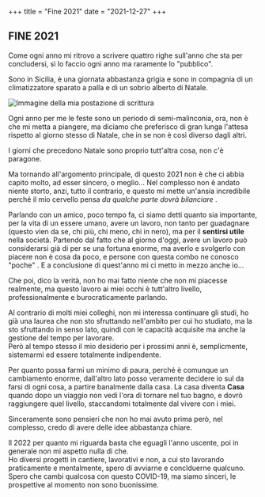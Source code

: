+++
title = "Fine 2021"
date = "2021-12-27"
+++

## FINE 2021

Come ogni anno mi ritrovo a scrivere quattro righe sull'anno che sta per concludersi, sì lo faccio ogni anno ma raramente lo "pubblico".

Sono in Sicilia, è una giornata abbastanza grigia e sono in compagnia di un climatizzatore sparato a palla e di un sobrio alberto di Natale.

![Immagine della mia postazione di scrittura](https://res.cloudinary.com/presobene/image/upload/v1640622716/IMG_2369_wrpfxy.jpg)

Ogni anno per me le feste sono un periodo di semi-malinconia, ora, non è che mi metta a piangere, ma diciamo che preferisco di gran lunga l'attesa rispetto al giorno stesso di Natale, che in se non è così diverso dagli altri.

I giorni che precedono Natale sono proprio tutt'altra cosa, non c'è paragone.

Ma tornando all'argomento principale, di questo 2021 non è che ci abbia capito molto, ad esser sincero, o meglio... Nel complesso non è andato niente storto, anzi, tutto il contrario, e questo mi mette un'ansia incredibile perché il mio cervello pensa *da qualche parte dovrà bilanciare* .

Parlando con un amico, poco tempo fa, ci siamo detti quanto sia importante, per la vita di un essere umano, avere un lavoro, non tanto per guadagnare (questo vien da se, chi più, chi meno, chi in nero), ma per il **sentirsi utile** nella società. Partendo dal fatto che al giorno d'oggi, avere un lavoro può considerarsi già di per se una fortuna enorme, ma averlo e svolgerlo con piacere non è cosa da poco, e persone con questa combo ne conosco "poche" . E a conclusione di quest'anno mi ci metto in mezzo anche io... 

Che poi, dico la verità, non ho mai fatto niente che non mi piacesse realmente, ma questo lavoro ai miei occhi è tutt'altro livello, professionalmente e burocraticamente parlando.

Al contrario di molti miei colleghi, non mi interessa continuare gli studi, ho già una laurea che non sto sfruttando nell'ambito per cui ho studiato, ma la sto sfruttando in senso lato, quindi con le capacità acquisite ma anche la gestione del tempo per lavorare. \
Però al tempo stesso il mio desiderio per i prossimi anni è, semplicmente, sistemarmi ed essere totalmente indipendente.

Per quanto possa farmi un minimo di paura, perché è comunque un cambiamento enorme, dall'altro lato posso veramente decidere io sul da farsi di ogni cosa, a partire banalmente dalla casa. La casa diventa **Casa** quando dopo un viaggio non vedi l'ora di tornare nel tuo bagno, e dovrò raggiungere quel livello, staccandomi totalmente dal vivere con i miei.

Sinceramente sono pensieri che non ho mai avuto prima però, nel complesso, credo di avere delle idee abbastanza chiare.

Il 2022 per quanto mi riguarda basta che eguagli l'anno uscente, poi in generale non mi aspetto nulla di che.\
Ho diversi progetti in cantiere, lavorativi e non, a cui sto lavorando praticamente e mentalmente, spero di avviarne e conclduerne qualcuno.
Spero che cambi qualcosa con questo COVID-19, ma siamo sinceri, le prospettive al momento non sono buonissime.
